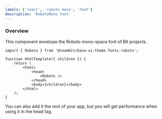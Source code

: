 ```yaml
---
labels: ['react', 'roboto mono', 'font']
description: 'RobotoMono font'
---
```


### Overview

This component envelope the Roboto mono-space font of Bit projects.

```tsx
import { Roboto } from '@teambit/base-ui.theme.fonts.roboto';

function HtmlTemplate({ children }) {
	return (
		<html>
			<head>
				<Roboto />
			</head>
			<body>{children}</body>
		</html>
	);
}
```

You can also add it the root of your app, but you will get performance when using it in the head tag.